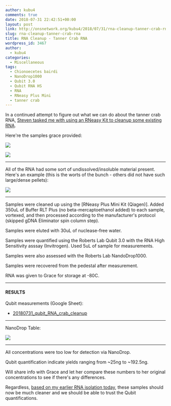 ```yaml
---
author: kubu4
comments: true
date: 2018-07-31 22:42:51+00:00
layout: post
link: http://onsnetwork.org/kubu4/2018/07/31/rna-cleanup-tanner-crab-rna/
slug: rna-cleanup-tanner-crab-rna
title: RNA Cleanup - Tanner Crab RNA
wordpress_id: 3467
author:
  - kubu4
categories:
  - Miscellaneous
tags:
  - Chionoecetes bairdi
  - NanoDrop1000
  - Qubit 3.0
  - Qubit RNA HS
  - RNA
  - RNeasy Plus Mini
  - tanner crab
---
```


In a continued attempt to figure out what we can do about the tanner crab RNA, [Steven tasked me with using an RNeasy Kit to cleanup some existing RNA](https://github.com/RobertsLab/resources/issues/330).

Here're the samples grace provided:

![](http://owl.fish.washington.edu/Athaliana/20180731_crab_RNA_cleanup_01.jpg)

![](http://owl.fish.washington.edu/Athaliana/20180731_crab_RNA_cleanup_03.jpg)



* * *



All of the RNA had some sort of undissolved/insoluble material present. Here's an example (this is the worts of the bunch - others did not have such large/dense pellets):

![](http://owl.fish.washington.edu/Athaliana/20180731_crab_RNA_cleanup_02.jpg)



* * *



Samples were cleaned up using the [RNeasy Plus Mini Kit (Qiagen)]. Added 350uL of Buffer RLT Plus (no beta-mercaptoethanol added) to each sample, vortexed, and then processed according to the manufacturer's protocol (skipped gDNA Eliminator spin column step).

Samples were eluted with 30uL of nuclease-free water.

Samples were quantified using the Roberts Lab Qubit 3.0 with the RNA High Sensitivity asssay (Invitrogen). Used 5uL of sample for measurements.

Samples were also assessed with the Roberts Lab NandoDrop1000.

Samples were recovered from the pedestal after measurement.

RNA was given to Grace for storage at -80C.



* * *





#### RESULTS



Qubit measurements (Google Sheet): 
- [20180731_qubit_RNA_crab_cleanup](https://docs.google.com/spreadsheets/d/1UEMehKIy1GmYFk3eP2stvF3cAIEQ6KFUVbS7QCXUzQk/edit?usp=sharing)



* * *



NanoDrop Table:

![](http://owl.fish.washington.edu/Athaliana/20180731_RNA_nanodrop_table_crab_RNeasy_cleanup.png)



* * *



All concentrations were too low for detection via NanoDrop.

Qubit quantification indicate yields ranging from ~25ng to ~192.5ng.

Will share info with Grace and let her compare these numbers to her original concentrations to see if there's any differences.

Regardless, [based on my earlier RNA isolation today](http://onsnetwork.org/kubu4/2018/07/31/rna-isolation-tanner-crab-hemolymph-using-rneasy-plus-mini-kit/), these samples should now be much cleaner and we should be able to trust the Qubit quantifications.
